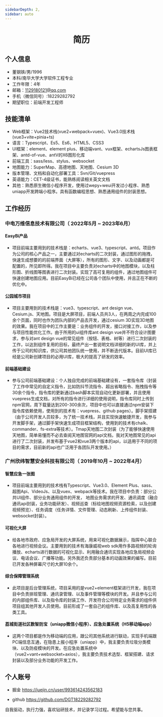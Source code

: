 ```yaml
---
sidebarDepth: 2,
sidebar: auto
---
```

 
 <center>
     <h1>简历</h1>
 </center>




## 个人信息 

* 董钢铁/男/1996
* 本科/南华大学大学软件工程专业
* 工作年限：4年
* 邮箱：1129180121@qq.com
* 手机（微信同号）:18229282792
* 期望职位：前端开发工程师

## 技能清单

* Web框架：Vue2技术栈(vue2+webpack+vuex)、Vue3.0技术栈(vue3+vite+pinia+ts)
* 语言：Typescript、Es5、Es6、HTML5、CSS3
* UI框架：element、element plus、移动端vant、vux框架、echartsJs图表框架、antd-of-vue、antV的X6图形化库
* 前端工具：sass/less、stylus、websocket
* 地图能力：SuperMap、高德地图、天地图、Cesium 3D
* 版本管理、文档和自动化部署工具：Svn/Git/vuepress
* 英语能力：CET-4级证书，能熟练阅读相关英文文档
* 其他：熟悉原生微信小程序开发，使用过wepy+weui开发过小程序、熟悉uniapp开发跨端小程序。具有函数编程思想、熟悉通用组件的封装思想。


## 工作经历

### 中电万维信息技术有限公司（ 2022年5月 ~ 2023年6月）

#### EasyBi产品

* 项目前端主要用到的技术栈是：echarts、vue3、typescript、antd。项目作为公司的核心产品之一，主要通过对echarts的二次封装，通过图形的拖拽，快速生成想要的的前端界面（大屏等），所有的图形、文字、以及动画都是可配置的，所见即所得。我在项目中主要负责对echarts中的地图模块，以及柱形图、折线图等图表进行二次封装。实现了高可复用的组件，通过地图组件可快速创建地图应用。目前EasyBi已经在公司各个团队中使用，并且正在不断的优化中。

#### 公园城市项目

* 项目主要用到的技术栈是：vue3、typescript、ant design vue、Cesium.js、天地图。项目是大屏项目，前端人员共3人，在两周之内完成100余个页面，同时也作为团队内部的产品去开发，通过cesium 3D实现3D地图的效果。我在项目中的工作主要是：业务组件的开发，接口对接工作，以及参与项目性能优化工作。由于所用的ui组件库ant design vue并不符合设计图要求，参与对ant design vue的常见组件（按钮、表格、树等）进行二次封装的工作，以达到组件复用的目标，最终产出一套说明文档详细的新的UI库，并上传于公司的知识库，供公司其他团队统一使用，并不断迭代版本。目前UI库已经是公司新创建项目的必用UI库，极大的提高了研发的效率。

#### 前端基础建设

* 参与公司前端基础建设：个人独自完成的前端基础建设有，一套指令库（封装了工作中常见的自定义指令，比如防抖节流指令、超出省略指令、拖拽指令等30余个指令，指令库的更新通过bash脚本实现自动化更新部署，并且使用vuepress生成文档，对所有的指令进行详细的使用说明，指令库同时上传到npm官网，周下载量达到200-300余次，项目中也可以直接通过npm安装下指令库依赖使用，使用到的技术有：vuepress、github pages）。脚手架搭建（由于公司开发人员较多，为了统一技术栈，并且实现快速敏捷开发，我参与开发脚手架，通过脚手架快速生成项目框架结构，使用到的技术有chalk、commander、fs-extra等技术）。Tmap天地图二次封装（为了能够快速使用天地图，简单易懂而不必去查阅天地图官网的api文档，我对天地图常见的api进行了二次封装，并发布基于vue2和vue3两个版本的api，以适用于不同的项目的需求，目前新的api也广泛用于各团队开发使用。）

### 广州欣纬智慧安全科技有限公司（ 2019年10月 ~ 2022年4月）

#### 智慧应急一张图

* 项目前端主要用到的技术栈有Typescript、Vue3.0、Element Plus、sass、超图Api、VideoJs、以及vuex、webpack等技术。我在项目中负责：部分公共UI组件、部分业务通用组件的开发， 地图业务需求的开发、通讯调度（融合通讯api封装，业务功能研发）、视频巡查（标绘地图视频资源检索，以及创建视频预览）、任务调度（任务详情、文件管理、动态刷新、上传组件封装、 websocket封装）。

#### 可视化大屏

* 给各地市政府、应急局开发的大屏系统，用来可视化数据展示，指挥中心联合各地进行视频会议。主要用到的技术有海康威视web sdk用作多路视频的轮询播放、echarts进行数据的可视化显示、利用融合通讯实现各地应急局视频会议、电话会议、广播等功能。另外我还负责部分基本的动画效果的编写。目前已开发各种屏幕尺寸的大屏10余个。

#### 综合保障管理系统

* 此项目是后台管理系统，项目采用的是vue2+element框架进行开发，我在项目中负责排班管理、通讯录管理、以及事件管理等模块的开发。并且参与公司的内部组件库、以及指令库的封装工作、开发符合公司特定业务需求的组件供项目组其他开发人员使用。目前形成了一套自己的组件库、以及高复用性的各类工具。

#### 荔城街道社区数智防宝（uniapp微信小程序）、应急处置系统（H5移动端app）

* 这两个项目都是作为移动端的应用，跟公司其他系统进行联动，实现手机端跟PC端信息互通，在隐患上报小程序（uniapp）中，我主要负责垃圾分类模块、以及防疫模块的开发。在应急处置系统中（vue2+vant+websocket+axios），我主要负责技术选型、框架搭建、请求封装以及部分业务功能的开发工作。

## 个人账号 

* 掘金  https://juejin.cn/user/993614243562183 

* github https://github.com/DGT18229282792 

自我驱动，执行力强，喜欢钻研技术，并记录学习过程。希望能与您共事。
